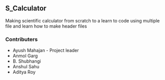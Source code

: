 S_Calculator
------------
Making scientific calculator from scratch to a learn to code using multiple file and learn how to make header files


### Contributers
- Ayush Mahajan - Project leader
- Anmol Garg
- B. Shubhangi
- Anshul Sahu
- Aditya Roy
